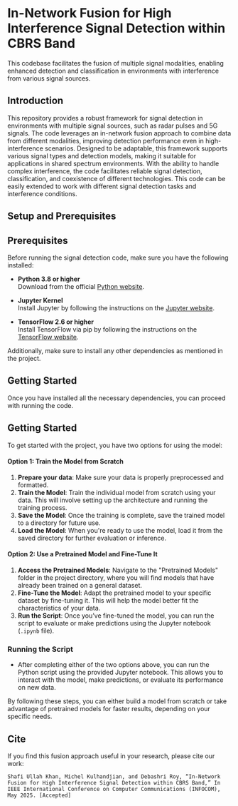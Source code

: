 # In-Network Fusion for High Interference Signal Detection within CBRS Band
This codebase facilitates the fusion of multiple signal modalities, enabling enhanced detection and classification in environments with interference from various signal sources.
## Introduction
This repository provides a robust framework for signal detection in environments with multiple signal sources, such as radar pulses and 5G signals. The code leverages an in-network fusion approach to combine data from different modalities, improving detection performance even in high-interference scenarios. Designed to be adaptable, this framework supports various signal types and detection models, making it suitable for applications in shared spectrum environments. With the ability to handle complex interference, the code facilitates reliable signal detection, classification, and coexistence of different technologies. This code can be easily extended to work with different signal detection tasks and interference conditions.
## Setup and Prerequisites
## Prerequisites

Before running the signal detection code, make sure you have the following installed:

- **Python 3.8 or higher**  
  Download from the official [Python website](https://www.python.org/downloads/).

- **Jupyter Kernel**  
  Install Jupyter by following the instructions on the [Jupyter website](https://jupyter.org/install).

- **TensorFlow 2.6 or higher**  
  Install TensorFlow via pip by following the instructions on the [TensorFlow website](https://www.tensorflow.org/install).

Additionally, make sure to install any other dependencies as mentioned in the project.

## Getting Started

Once you have installed all the necessary dependencies, you can proceed with running the code.
## Getting Started

To get started with the project, you have two options for using the model:

#### Option 1: Train the Model from Scratch
1. **Prepare your data**: Make sure your data is properly preprocessed and formatted.
2. **Train the Model**: Train the individual model from scratch using your data. This will involve setting up the architecture and running the training process.
3. **Save the Model**: Once the training is complete, save the trained model to a directory for future use.
4. **Load the Model**: When you're ready to use the model, load it from the saved directory for further evaluation or inference.

#### Option 2: Use a Pretrained Model and Fine-Tune It
1. **Access the Pretrained Models**: Navigate to the "Pretrained Models" folder in the project directory, where you will find models that have already been trained on a general dataset.
2. **Fine-Tune the Model**: Adapt the pretrained model to your specific dataset by fine-tuning it. This will help the model better fit the characteristics of your data.
3. **Run the Script**: Once you’ve fine-tuned the model, you can run the script to evaluate or make predictions using the Jupyter notebook (`.ipynb` file).

### Running the Script
- After completing either of the two options above, you can run the Python script using the provided Jupyter notebook. This allows you to interact with the model, make predictions, or evaluate its performance on new data.

By following these steps, you can either build a model from scratch or take advantage of pretrained models for faster results, depending on your specific needs.


## Cite

If you find this fusion approach useful in your research, please cite our work:

```Shafi Ullah Khan, Michel Kulhandjian, and Debashri Roy, “In-Network Fusion for High Interference Signal Detection within CBRS Band,” In IEEE International Conference on Computer Communications (INFOCOM), May 2025. [Accepted]```
